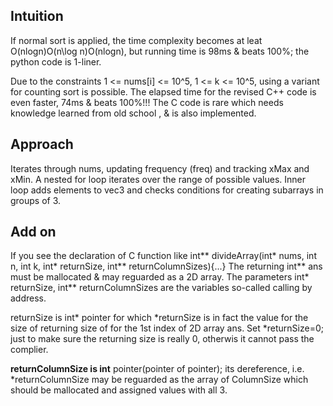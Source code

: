 ## Intuition
If normal sort is applied, the time complexity becomes at leat O(nlog⁡n)O(n\log n)O(nlogn), but running time is 98ms & beats 100%; the python code is 1-liner.

Due to the constraints 1 <= nums[i] <= 10^5, 1 <= k <= 10^5, using a variant for counting sort is possible. The elapsed time for the revised C++ code is even faster, 74ms & beats 100%!!! The C code is rare which needs knowledge learned from old school , & is also implemented.

## Approach
Iterates through nums, updating frequency (freq) and tracking xMax and xMin.
A nested for loop iterates over the range of possible values.
Inner loop adds elements to vec3 and checks conditions for creating subarrays in groups of 3.

## Add on

If you see the declaration of C function like
int** divideArray(int* nums, int n, int k, int* returnSize, int** returnColumnSizes){...}
The returning int** ans must be mallocated & may reguarded as a 2D array. The parameters int* returnSize, int** returnColumnSizes are the variables so-called calling by address.

returnSize is int* pointer for which *returnSize is in fact the value for the size of returning size of for the 1st index of 2D array ans. Set *returnSize=0; just to make sure the returning size is really 0, otherwis it cannot pass the complier.

**returnColumnSize is int** pointer(pointer of pointer); its dereference,
i.e. *returnColumnSize may be reguarded as the array of ColumnSize which should be mallocated and assigned values with all 3.
